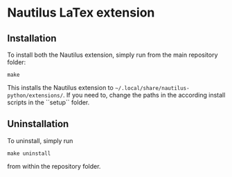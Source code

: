 # Nautilus LaTex extension

## Installation

To install both the Nautilus extension, simply run from the main repository folder:

    make
    
This installs the Nautilus extension to ``~/.local/share/nautilus-python/extensions/``.
If you need to, change the paths in the according install scripts in the `´setup`` folder.

## Uninstallation

To uninstall, simply run

    make uninstall
   
from within the repository folder. 
